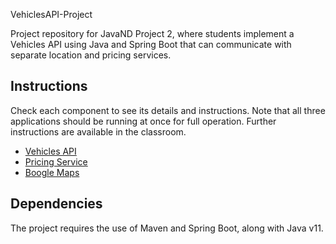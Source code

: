 VehiclesAPI-Project

Project repository for JavaND Project 2, where students implement a Vehicles API using Java and Spring Boot that can communicate with separate location and pricing services.

## Instructions

Check each component to see its details and instructions. Note that all three applications
should be running at once for full operation. Further instructions are available in the classroom.

- [Vehicles API](vehicles-api/README.md)
- [Pricing Service](price-service/README.md)
- [Boogle Maps](boogle-maps/README.md)

## Dependencies

The project requires the use of Maven and Spring Boot, along with Java v11.
